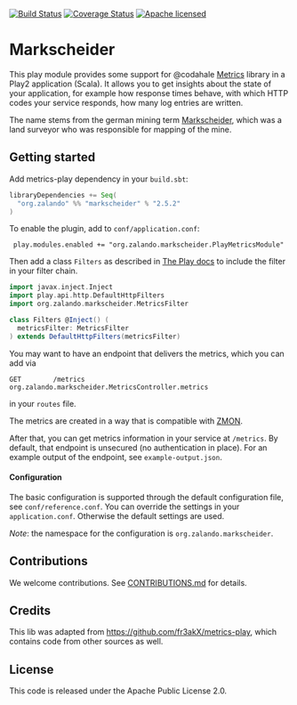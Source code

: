 [![Build Status](https://travis-ci.org/zalando-incubator/markscheider.svg?branch=master)](https://travis-ci.org/zalando-incubator/markscheider)
[![Coverage Status](https://coveralls.io/repos/github/zalando-incubator/markscheider/badge.svg?branch=master)](https://coveralls.io/github/markscheider/markscheider?branch=master)
[![Apache licensed](https://img.shields.io/badge/license-Apache-green.svg)](https://raw.githubusercontent.com/zalando-incubator/markscheider/master/LICENSE)

# Markscheider

This play module provides some support for @codahale [Metrics](https://dropwizard.github.io/metrics/3.1.0/) library in a Play2 application (Scala).
It allows you to get insights about the state of your application, for example how response times behave, with which HTTP codes your service responds,
how many log entries are written.

The name stems from the german mining term [Markscheider](https://de.wikipedia.org/wiki/Markscheider), which was a land surveyor who was responsible
for mapping of the mine.

## Getting started

Add metrics-play dependency in your `build.sbt`:

```scala
libraryDependencies += Seq(
  "org.zalando" %% "markscheider" % "2.5.2"
)
```

To enable the plugin, add to `conf/application.conf`:

     play.modules.enabled += "org.zalando.markscheider.PlayMetricsModule"

Then add a class `Filters` as described in [The Play docs](https://www.playframework.com/documentation/2.5.x/ScalaHttpFilters) to
include the filter in your filter chain.

```scala
import javax.inject.Inject
import play.api.http.DefaultHttpFilters
import org.zalando.markscheider.MetricsFilter

class Filters @Inject() (
  metricsFilter: MetricsFilter
) extends DefaultHttpFilters(metricsFilter)
```

You may want to have an endpoint that delivers the metrics, which you can add via

    GET        /metrics                        org.zalando.markscheider.MetricsController.metrics

in your `routes` file.

The metrics are created in a way that is compatible with [ZMON](https://github.com/zalando/zmon).

After that, you can get metrics information in your service at `/metrics`. By default, that endpoint is unsecured (no authentication in place).
For an example output of the endpoint, see `example-output.json`.


#### Configuration
The basic configuration is supported through the default configuration file, see `conf/reference.conf`. You can override
the settings in your `application.conf`. Otherwise the default settings are used.

_Note_: the namespace for the configuration is `org.zalando.markscheider`.

## Contributions

We welcome contributions. See [CONTRIBUTIONS.md](CONTRIBUTIONS.md) for details.

## Credits
This lib was adapted from https://github.com/fr3akX/metrics-play, which contains code from other sources as well.

## License
This code is released under the Apache Public License 2.0.
